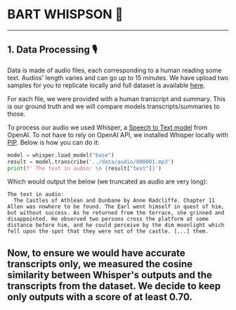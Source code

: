 # BART WHISPSON :robot:

---

## 1. Data Processing :studio_microphone:

Data is made of audio files, each corresponding to a human reading some text. Audios' length varies and can go up to 15 minutes. We have upload two samples for you to replicate locally and full dataset is available [here](https://www.kaggle.com/datasets/nfedorov/audio-summarization).

For each file, we were provided with a human transcript and summary. This is our ground truth and we will compare models transcripts/summaries to those.

To process our audio we used Whisper, a [Speech to Text model](https://platform.openai.com/docs/guides/speech-to-text) from OpenAI. To not have to rely on OpenAI API, we installed Whisper locally with [PIP](https://pypi.org/project/openai-whisper/).
Below is how you can do it:

```python
model = whisper.load_model("base")
result = model.transcribe('../data/audio/000001.mp3')
print(f' The text in audio: \n {result["text"]}')
```

Which would output the below (we truncated as audio are very long):
```
The text in audio: 
  The Castles of Athlean and Dunbane by Anne Radcliffe. Chapter 11 Allen was nowhere to be found. The Earl went himself in quest of him, but without success. As he returned from the terrace, she grinned and disappointed. He observed two persons cross the platform at some distance before him, and he could perceive by the dim moonlight which fell upon the spot that they were not of the castle. [...] them.
```

Now, to ensure we would have accurate transcripts only, we measured the cosine similarity between Whisper's outputs and the transcripts from the dataset. We decide to keep only outputs with a score of at least 0.70.
---
